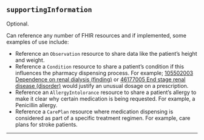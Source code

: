 ## `supportingInformation`

Optional.

Can reference any number of FHIR resources and if implemented, some examples of use include:

- Reference an `Observation` resource to share data like the patient’s height and weight.
- Reference a `Condition` resource to share a patient’s condition if this influences the pharmacy dispensing process. For example; [105502003 Dependence on renal dialysis (finding)](https://termbrowser.nhs.uk/?perspective=full&conceptId1=105502003&edition=uk-edition) or [46177005 End stage renal disease (disorder)](https://termbrowser.nhs.uk/?perspective=full&conceptId1=46177005&edition=uk-edition) would justify an unusual dosage on a prescription.
- Reference an `AllergyIntolorance` resource to share a patient’s allergy to make it clear why certain medication is being requested. For example, a Penicillin allergy.
- Reference a `CarePlan` resource where medication dispensing is considered as part of a specific treatment regimen. For example, care plans for stroke patients.

---
